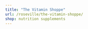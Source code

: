 ```yaml
---
title: "The Vitamin Shoppe"
url: /roseville/the-vitamin-shoppe/
shop: nutrition supplements
---
```

